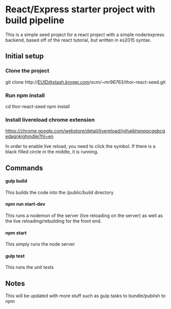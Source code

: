 # React/Express starter project with build pipeline

This is a simple seed project for a react project with a simple node/express backend, based off of the react tutorial, but written in es2015 syntax.





## Initial setup

### Clone the project

git clone http://EUID@stash.kroger.com/scm/~mr96763/thor-react-seed.git




### Run npm install

cd thor-react-seed
npm install




### Install livereload chrome extension

https://chrome.google.com/webstore/detail/livereload/jnihajbhpnppcggbcgedagnkighmdlei?hl=en

In order to enable live reload, you need to click the symbol. If there is a black filled circle in the middle, it is running.




## Commands

#### gulp build
This builds the code into the /public/build directory



#### npm run start-dev
This runs a nodemon of the server (live reloading on the server) as well as the live reloading/rebuilding for the front end.



#### npm start
This simply runs the node server



#### gulp test
This runs the unit tests





## Notes
This will be updated with more stuff such as gulp tasks to bundle/publish to npm
